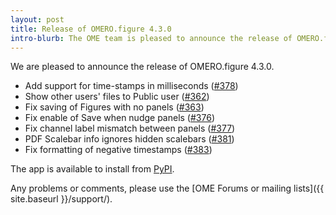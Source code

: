 ```yaml
---
layout: post
title: Release of OMERO.figure 4.3.0
intro-blurb: The OME team is pleased to announce the release of OMERO.figure 4.3.0
---
```


We are pleased to announce the release of OMERO.figure 4.3.0.

- Add support for time-stamps in milliseconds ([#378](https://github.com/ome/omero-figure/pull/378))
- Show other users' files to Public user ([#362](https://github.com/ome/omero-figure/pull/362))
- Fix saving of Figures with no panels ([#363](https://github.com/ome/omero-figure/pull/363))
- Fix enable of Save when nudge panels ([#376](https://github.com/ome/omero-figure/pull/376))
- Fix channel label mismatch between panels ([#377](https://github.com/ome/omero-figure/pull/377))
- PDF Scalebar info ignores hidden scalebars ([#381](https://github.com/ome/omero-figure/pull/381))
- Fix formatting of negative timestamps ([#383](https://github.com/ome/omero-figure/pull/383))


The app is available to install from
[PyPI](https://pypi.python.org/pypi/omero-figure/).

Any problems or comments, please use the [OME Forums or mailing lists]({{ site.baseurl }}/support/).
